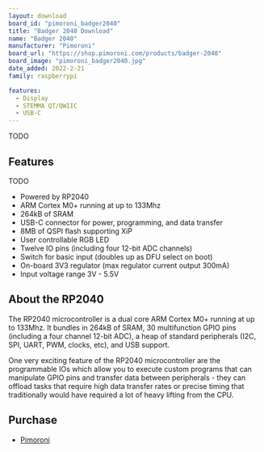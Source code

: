 ```yaml
---
layout: download
board_id: "pimoroni_badger2040"
title: "Badger 2040 Download"
name: "Badger 2040"
manufacturer: "Pimoroni"
board_url: "https://shop.pimoroni.com/products/badger-2040"
board_image: "pimoroni_badger2040.jpg"
date_added: 2022-2-21
family: raspberrypi

features:
  - Display
  - STEMMA QT/QWIIC
  - USB-C
---
```


TODO

## Features
TODO
* Powered by RP2040
* ARM Cortex M0+ running at up to 133Mhz
* 264kB of SRAM
* USB-C connector for power, programming, and data transfer
* 8MB of QSPI flash supporting XiP
* User controllable RGB LED
* Twelve IO pins (including four 12-bit ADC channels)
* Switch for basic input (doubles up as DFU select on boot)
* On-board 3V3 regulator (max regulator current output 300mA)
* Input voltage range 3V - 5.5V

## About the RP2040
The RP2040 microcontroller is a dual core ARM Cortex M0+ running at up to 133Mhz. It bundles in 264kB of SRAM, 30 multifunction GPIO pins (including a four channel 12-bit ADC), a heap of standard peripherals (I2C, SPI, UART, PWM, clocks, etc), and USB support.

One very exciting feature of the RP2040 microcontroller are the programmable IOs which allow you to execute custom programs that can manipulate GPIO pins and transfer data between peripherals - they can offload tasks that require high data transfer rates or precise timing that traditionally would have required a lot of heavy lifting from the CPU.

## Purchase
* [Pimoroni](https://shop.pimoroni.com/products/badger-2040)
